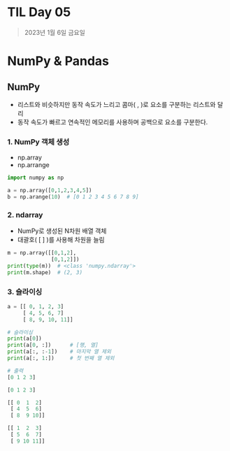 # TIL Day 05

> 2023년 1월 6일 금요일

# NumPy & Pandas

## NumPy
- 리스트와 비슷하지만 동작 속도가 느리고 콤마( , )로 요소를 구분하는 리스트와 달리
- 동작 속도가 빠르고 연속적인 메모리를 사용하며 공백으로 요소를 구분한다.

### 1. NumPy 객체 생성
- np.array
- np.arrange

``` python
import numpy as np

a = np.array([0,1,2,3,4,5]) 
b = np.arange(10)  # [0 1 2 3 4 5 6 7 8 9]
```

### 2. ndarray
- NumPy로 생성된 N차원 배열 객체
- 대괄호( [ ] )를 사용해 차원을 늘림
``` python
m = np.array([[0,1,2],
              [0,1,2]])
print(type(m))  # <class 'numpy.ndarray'>
print(m.shape)  # (2, 3)
```

### 3. 슬라이싱
```python
a = [[ 0, 1, 2, 3]
     [ 4, 5, 6, 7]
     [ 8, 9, 10, 11]]

# 슬라이싱
print(a[0])
print(a[0, :])      # [행, 열]
print(a[:, :-1])    # 마지막 열 제외
print(a[:, 1:])     # 첫 번째 열 제외

# 출력
[0 1 2 3]

[0 1 2 3]

[[ 0  1  2]
 [ 4  5  6]
 [ 8  9 10]]

[[ 1  2  3]
 [ 5  6  7]
 [ 9 10 11]]
```